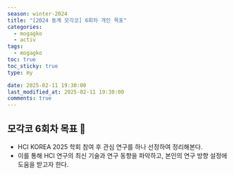 ```yaml
---
season: winter-2024
title: "[2024 동계 모각코] 6회차 개인 목표"
categories:
  - mogagko
  - activ
tags:
  - mogagko
toc: true
toc_sticky: true
type: my

date: 2025-02-11 19:30:00
last_modified_at: 2025-02-11 19:30:00
comments: true
---
```

## 모각코 6회차 목표 🎯

- HCI KOREA 2025 학회 참여 후 관심 연구를 하나 선정하여 정리해본다.
- 이를 통해 HCI 연구의 최신 기술과 연구 동향을 파악하고, 본인의 연구 방향 설정에 도움을 받고자 한다.



<br><br>
